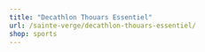 ```yaml
---
title: "Decathlon Thouars Essentiel"
url: /sainte-verge/decathlon-thouars-essentiel/
shop: sports
---
```


